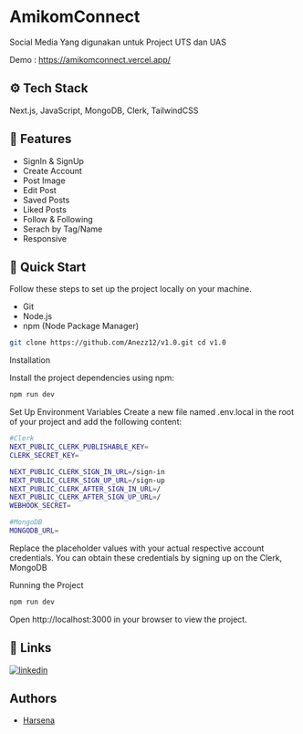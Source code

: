 
# AmikomConnect

Social Media Yang digunakan untuk Project UTS dan UAS

Demo : https://amikomconnect.vercel.app/

## ⚙️ Tech Stack

Next.js, JavaScript, MongoDB, Clerk, TailwindCSS

## 🔋 Features

- SignIn & SignUp
- Create Account
- Post Image
- Edit Post
- Saved Posts
- Liked Posts
- Follow & Following
- Serach by Tag/Name
- Responsive 




## 🤸 Quick Start

Follow these steps to set up the project locally on your machine.

- Git
- Node.js
- npm (Node Package Manager)

```bash
git clone https://github.com/Anezz12/v1.0.git cd v1.0
```

Installation

Install the project dependencies using npm:
```bash
npm run dev
```
Set Up Environment Variables
Create a new file named .env.local in the root of your project and add the following content:
```bash
#Clerk
NEXT_PUBLIC_CLERK_PUBLISHABLE_KEY=
CLERK_SECRET_KEY=

NEXT_PUBLIC_CLERK_SIGN_IN_URL=/sign-in
NEXT_PUBLIC_CLERK_SIGN_UP_URL=/sign-up
NEXT_PUBLIC_CLERK_AFTER_SIGN_IN_URL=/
NEXT_PUBLIC_CLERK_AFTER_SIGN_UP_URL=/
WEBHOOK_SECRET=

#MongoDB
MONGODB_URL=
```

Replace the placeholder values with your actual respective account credentials. You can obtain these credentials by signing up on the Clerk, MongoDB

Running the Project
```bash
npm run dev
```

Open http://localhost:3000 in your browser to view the project.
## 🔗 Links

[![linkedin](https://img.shields.io/badge/linkedin-0A66C2?style=for-the-badge&logo=linkedin&logoColor=white)](https://www.linkedin.com/in/harsena-argretya/)






## Authors

- [Harsena](https://github.com/Anezz12/v1.0)

